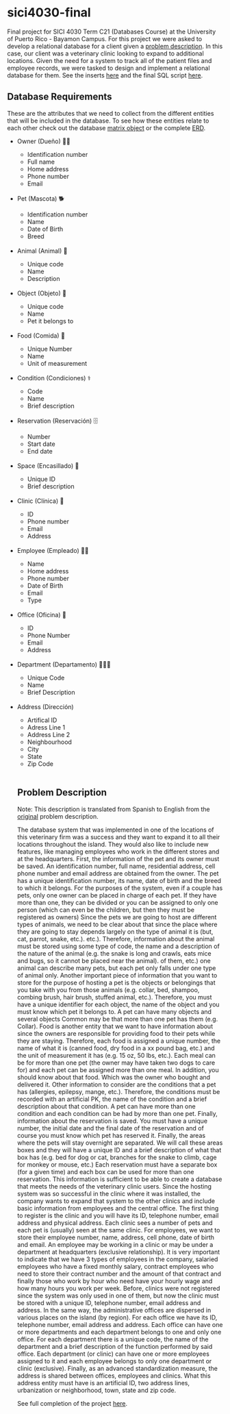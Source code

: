 # sici4030-final

Final project for SICI 4030 Term C21 (Databases Course) at the University of Puerto Rico - Bayamon Campus. For this project we were asked to develop a relational database for a client given a [problem description](problem_description.pdf). In this case, our client was a veterinary clinic looking to expand to additional locations. Given the need for a system to track all of the patient files and employee records, we were tasked to design and implement a relational database for them. See the inserts [here](InsertsAnimals.sql) and the final SQL script [here](Script.sql).

## Database Requirements
These are the attributes that we need to collect from the different entities that will be included in the database. To see how these entities relate to each other check out the database [matrix object](matrix.xlsx) or the complete [ERD](erd.png).
<ul>
  <li>Owner (Dueño) 👩‍🦱</li>
    <ul>
      <li>Identification number</li>
      <li>Full name</li>
      <li>Home address</li>
      <li>Phone number</li>
      <li>Email</li>
    </ul>
  <br>
  
  <li>Pet (Mascota) 🐕</li>
    <ul>
      <li>Identification number</li>
      <li>Name</li>
      <li>Date of Birth</li>
      <li>Breed</li>
    </ul>
    <br>
  
  <li>Animal (Animal) 🐴</li>
    <ul>
      <li>Unique code</li>
      <li>Name</li>
      <li>Description</li>
    </ul>
    <br>
  
  <li>Object (Objeto) 🥎</li>
    <ul>
      <li>Unique code</li>
      <li>Name</li>
      <li>Pet it belongs to</li>
    </ul>
    <br>
  
  <li>Food (Comida) 🥫</li>
    <ul>
      <li>Unique Number</li>
      <li>Name</li>
      <li>Unit of measurement</li>
    </ul>
    <br>
  
  <li>Condition (Condiciones) ⚕</li>
    <ul>
      <li>Code</li>
      <li>Name</li>
      <li>Brief description</li>
    </ul>
    <br>
  
  <li>Reservation (Reservación) 🗄️</li>
    <ul>
      <li>Number</li>
      <li>Start date</li>
      <li>End date</li>
    </ul>
    <br>
  
  <li>Space (Encasillado) 🛌</li>
    <ul>
      <li>Unique ID</li>
      <li>Brief description</li>
    </ul>
    <br>
  
  <li>Clinic (Clínica) 🏥</li>
    <ul>
      <li>ID</li>
      <li>Phone number</li>
      <li>Email</li>
      <li>Address</li>
    </ul>
    <br>
  
  <li>Employee (Empleado) 👨‍⚕️</li>
    <ul>
      <li>Name</li>
      <li>Home address</li>
      <li>Phone number</li>
      <li>Date of Birth</li>
      <li>Email</li>
      <li>Type</li>
    </ul>
<br>
  
  <li>Office (Oficina) 🏢</li>
    <ul>
      <li>ID</li>
      <li>Phone Number</li>
      <li>Email</li>
      <li>Address</li>
    </ul>
    <br>

  <li>Department (Departamento) 🧑‍🤝‍🧑</li>
    <ul>
      <li>Unique Code</li>
      <li>Name</li>
      <li>Brief Description</li>
    </ul>
    <br>
    
  <li>Address (Dirección)</li>
    <ul>
      <li>Artifical ID</li>
      <li>Adress Line 1</li>
      <li>Address Line 2</li>
      <li>Neighbourhood</li>
      <li>City</li>
      <li>State</li>
      <li>Zip Code</li>
    </ul>
    <br>

## Problem Description 

Note: This description is translated from Spanish to English from the [original](problem_description.pdf) problem description.

The database system that was implemented in one of the locations of this veterinary firm was a success and they want to expand it to all their locations throughout the island. They would also like to include new features, like managing employees who work in the different stores and at the headquarters. First, the information of the pet and its owner must be saved. An identification number, full name, residential address, cell phone number and email address are obtained from the owner. The pet has a unique identification number, its name, date of birth and the breed to which it belongs. For the purposes of the system, even if a couple has pets, only one owner can be placed in charge of each pet. If they have more than one, they can be divided or you can be assigned to only one person (which can even be the children, but then they must be registered as owners)
Since the pets we are going to host are different types of animals, we need to be clear about that since the place where they are going to stay depends largely on the type of animal it is (but, cat, parrot, snake, etc.). etc.). Therefore, information about the animal must be stored using some type of code, the name and a description of the nature of the animal (e.g. the snake is long and crawls, eats mice and bugs, so it cannot be placed near the animal). of them, etc.) one animal can describe many pets, but each pet only falls under one type of animal only.
Another important piece of information that you want to store for the purpose of hosting a pet is the objects or belongings that you take with you from those animals (e.g. collar, bed, shampoo, combing brush, hair brush, stuffed animal, etc.). Therefore, you must have a unique identifier for each object, the name of the object and you must know which pet it belongs to. A pet can have many objects and several objects
Common may be that more than one pet has them (e.g. Collar). Food is another entity that we want to have information about since the owners are responsible for providing food to their pets while they are staying. Therefore, each food is assigned a unique number, the name of what it is (canned food, dry food in a xx pound bag, etc.) and the unit of measurement it has (e.g. 15 oz, 50 lbs, etc.). Each meal can be for more than one pet (the owner may have taken two dogs to care for) and each pet can be assigned more than one meal. In addition, you should know about that food. Which was the owner who bought and delivered it. Other information to consider are the conditions that a pet has (allergies, epilepsy, mange, etc.). Therefore, the conditions must be recorded with an artificial PK, the name of the condition and a brief description about that condition. A pet can have more than one condition and each condition can be had by more than one pet. Finally, information about the reservation is saved. You must have a unique number, the initial date and the final date of the reservation and of course you must know which pet has reserved it. Finally, the areas where the pets will stay overnight are separated. We will call these areas boxes and they will have a unique ID and a brief description of what that box has (e.g. bed for dog or cat, branches for the snake to climb, cage for monkey or mouse, etc.) Each reservation must have a separate box (for a given time) and each box can be used for more than one reservation. This information is sufficient to be able to create a database that meets the needs of the veterinary clinic users.
Since the hosting system was so successful in the clinic where it was installed, the company wants to expand that system to the other clinics and include basic information from employees and the central office. The first thing to register is the clinic and you will have its ID, telephone number, email address and physical address. Each clinic sees a number of pets and each pet is (usually) seen at the same clinic. For employees, we want to store their employee number, name, address, cell phone, date of birth and email. An employee may be working in a clinic or may be under a department at headquarters (exclusive relationship). It is very important to indicate that we have 3 types of employees in the company, salaried employees who have a fixed monthly salary, contract employees who need to store their contract number and the amount of that contract and finally those who work by hour who need have your hourly wage and how many hours you work per week.
Before, clinics were not registered since the system was only used in one of them, but now the clinic must be stored with a unique ID, telephone number, email address and address. In the same way, the administrative offices are dispersed in various places on the island (by region). For each office we have its ID, telephone number, email address and address. Each office can have one or more departments and each department belongs to one and only one office. For each department there is a unique code, the name of the department and a brief description of the function performed by said office. Each department (or clinic) can have one or more employees assigned to it and each employee belongs to only one department or clinic (exclusive). Finally, as an advanced standardization measure, the address is shared between offices, employees and clinics. What this address entity must have is an artificial ID, two address lines, urbanization or neighborhood, town, state and zip code.

See full completion of the project [here](final_project.pdf).
